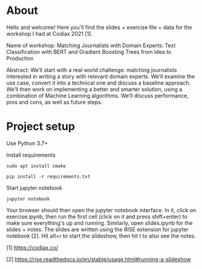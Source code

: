 # About

Hello and welcome! Here you'll find the slides + exercise file + data for the workshop I had at Codiax 2021 [1].

Name of workshop: Matching Journalists with Domain Experts: Text Classification with BERT and Gradient Boosting Trees from Idea to Production

Abstract: We’ll start with a real world challenge: matching journalists interested in writing a story with relevant domain experts. We’ll examine the use case, convert it into a technical one and discuss a baseline approach. We’ll then work on implementing a better and smarter solution, using a combination of Machine Learning algorithms. We’ll discuss performance, pros and cons, as well as future steps.

# Project setup

Use Python 3.7+

Install requirements
```
sudo apt install cmake

pip install -r requirements.txt
```

Start jupyter notebook
```
jupyter notebook
```

Your browser should then open the jupyter notebook interface. In it, click on exercise.ipynb, then run the first cell (click on it and press shift+enter) to make sure everything's up and running. Similarly, open slides.ipynb for the slides + notes. The slides are written using the RISE extension for jupyter notebook [2]. Hit alt+r to start the slideshow, then hit t to also see the notes.


[1] https://codiax.co/

[2] https://rise.readthedocs.io/en/stable/usage.html#running-a-slideshow